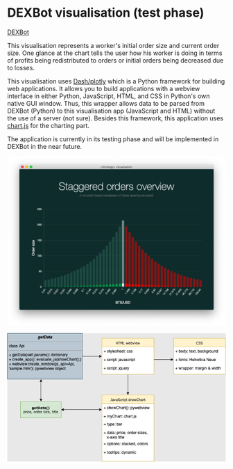 # DEXBot visualisation (test phase)

[DEXBot](https://github.com/Codaone/DEXBot)

This visualisation represents a worker's initial order size and current order size. One glance at the chart tells the user how his worker is doing in terms of profits being redistributed to orders or initial orders being decreased due to losses.

This visualisation uses [Dash/plotly](https://dash.plot.ly) which is a Python framework for building web applications. It allows you to build applications with a webview interface in either Python, JavaScript, HTML, and CSS in Python's own native GUI window.
Thus, this wrapper allows data to be parsed from DEXBot (Python) to this visualisation app (JavaScript and HTML) without the use of a server (not sure). Besides this framework, this application uses [chart.js](https://github.com/chartjs) for the charting part.

The application is currently in its testing phase and will be implemented in DEXBot in the near future.

![Image of Visualisation](Visualisation.png)

![UML of Visualisation](Chart.png)
